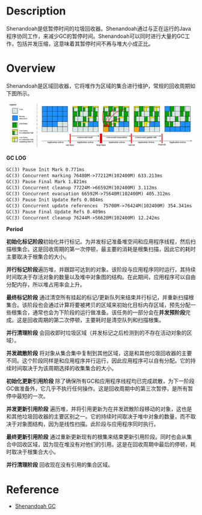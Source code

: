 # Description

Shenandoah是低暂停时间的垃圾回收器。Shenandoah通过与正在运行的Java程序协同工作，来减少GC的暂停时间。Shenandoah可以同时进行大量的GC工作，包括并发压缩，这意味着其暂停时间不再与堆大小成正比。

# Overview

Shenandoah是区域回收器，它将堆作为区域的集合进行维护，常规的回收周期如下图所示。

![](imgs/001.png)

**GC LOG**

```shell
GC(3) Pause Init Mark 0.771ms
GC(3) Concurrent marking 76480M->77212M(102400M) 633.213ms
GC(3) Pause Final Mark 1.821ms
GC(3) Concurrent cleanup 77224M->66592M(102400M) 3.112ms
GC(3) Concurrent evacuation 66592M->75640M(102400M) 405.312ms
GC(3) Pause Init Update Refs 0.084ms
GC(3) Concurrent update references  75700M->76424M(102400M) 354.341ms
GC(3) Pause Final Update Refs 0.409ms
GC(3) Concurrent cleanup 76244M->56620M(102400M) 12.242ms
```

**Period**

**初始化标记阶段**初始化并行标记。为并发标记准备堆空间和应用程序线程，然后扫描根集合。这是回收周期的第一次停顿，最主要的消耗是根集扫描，因此它的耗时主要取决于根集合的大小。

**并行标记阶段**遍历堆，并跟踪可达到的对象。该阶段与应用程序同时运行，其持续时间取决于存活对象的数量以及堆中对象图的结构。在此期间，应用程序可以自由分配内存，所以堆占用率会上升。

**最终标记阶段** 通过清空所有挂起的标记/更新队列来结束并行标记，并重新扫描根集合。该阶段也会通过计算将要被拷贝的区域来初始化目标内存区域，预先分配一些根集合，通常也会为下阶段的运行做准备。该任务的一部分会在**并发预阶段**完成。这是回收周期的第二次停顿，主要耗时是清空队列和扫描根集。

**并行清理阶段** 会回收即时垃圾区域（并发标记之后检测到的不存在活动对象的区域）。

**并发疏散阶段** 将对象从集合集中复制到其他区域，这是和其他垃圾回收器的主要不同。这个阶段同样是和应用程序并行运行，因此应用程序可以自有分配。它的持续时间取决于为该周期选择的收集集合的大小。

**初始化更新引用阶段** 除了确保所有GC和应用程序线程均已完成疏散，为下一阶段GC做准备外，它几乎不执行任何操作。这是回收周期中的第三次暂停，是所有暂停中最短的一次。

**并发更新引用阶段** 遍历堆，并将引用更新为在并发疏散阶段移动的对象，这也是和其他垃圾回收器的主要区别之一。它的持续时间取决于堆中对象的数量，而不取决于对象图结构，因为是线性扫描。此阶段与应用程序同时执行。

**最终更新引用阶段** 通过重新更新现有的根集来结束更新引用阶段。同时也会从集合中回收区域，因为现在堆没有对他们的引用。这是在回收周期中最后的停顿，耗时取决于根集合大小。

**并行清理阶段** 回收现在没有引用的集合区域。

# Reference

- [Shenandoah GC](https://wiki.openjdk.java.net/display/shenandoah/Main)